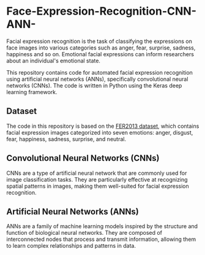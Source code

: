 # Face-Expression-Recognition-CNN-ANN-

Facial expression recognition is the task of classifying the expressions on face images into various categories such as anger, fear, surprise, sadness, happiness and so on. Emotional facial expressions can inform researchers about an individual's emotional state.

This repository contains code for automated facial expression recognition using artificial neural networks (ANNs), specifically convolutional neural networks (CNNs). The code is written in Python using the Keras deep learning framework.

## Dataset

The code in this repository is based on the [FER2013 dataset](https://www.kaggle.com/datasets/msambare/fer2013), which contains facial expression images categorized into seven emotions: anger, disgust, fear, happiness, sadness, surprise, and neutral.

## Convolutional Neural Networks (CNNs)

CNNs are a type of artificial neural network that are commonly used for image classification tasks. They are particularly effective at recognizing spatial patterns in images, making them well-suited for facial expression recognition.

## Artificial Neural Networks (ANNs)

ANNs are a family of machine learning models inspired by the structure and function of biological neural networks. They are composed of interconnected nodes that process and transmit information, allowing them to learn complex relationships and patterns in data.
